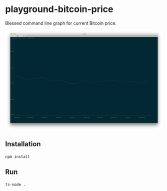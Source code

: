 # playground-bitcoin-price

Blessed command line graph for current Bitcoin price.

![](screenshot.png)

## Installation

`npm install`

## Run

`ts-node .`
